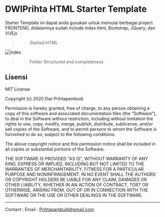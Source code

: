 # DWIPrihta HTML Starter Template

Starter Template ini dapat anda gunakan untuk memulai berbagai project FRONTEND, didalamnya sudah include index.html, Bootstrap, JQuery, dan VUEjs

> > Started HTML

![index](https://user-images.githubusercontent.com/58933022/88482140-aab9e480-cf89-11ea-8b1d-b7c3ef110df4.PNG)

> > Folder Structured and completeness

## Lisensi

MIT License

Copyright (c) 2020 Dwi Prihtapambudi

Permission is hereby granted, free of charge, to any person obtaining a copy
of this software and associated documentation files (the "Software"), to deal
in the Software without restriction, including without limitation the rights
to use, copy, modify, merge, publish, distribute, sublicense, and/or sell
copies of the Software, and to permit persons to whom the Software is
furnished to do so, subject to the following conditions:

The above copyright notice and this permission notice shall be included in all
copies or substantial portions of the Software.

THE SOFTWARE IS PROVIDED "AS IS", WITHOUT WARRANTY OF ANY KIND, EXPRESS OR
IMPLIED, INCLUDING BUT NOT LIMITED TO THE WARRANTIES OF MERCHANTABILITY,
FITNESS FOR A PARTICULAR PURPOSE AND NONINFRINGEMENT. IN NO EVENT SHALL THE
AUTHORS OR COPYRIGHT HOLDERS BE LIABLE FOR ANY CLAIM, DAMAGES OR OTHER
LIABILITY, WHETHER IN AN ACTION OF CONTRACT, TORT OR OTHERWISE, ARISING FROM,
OUT OF OR IN CONNECTION WITH THE SOFTWARE OR THE USE OR OTHER DEALINGS IN THE
SOFTWARE.

<hr>

Contact :
Email : Prihtapambudi@gmail.com
